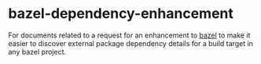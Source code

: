 # bazel-dependency-enhancement
For documents related to a request for an enhancement to [bazel](https://bazel.build/) to make it easier to discover external package dependency details for a build target in any bazel project.
